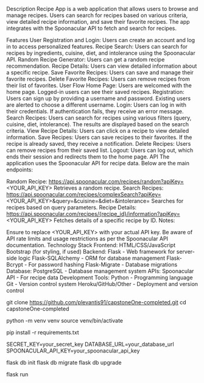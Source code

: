 Description
Recipe App is a web application that allows users to browse and manage recipes. Users can search for recipes based on various criteria, view detailed recipe information, and save their favorite recipes. The app integrates with the Spoonacular API to fetch and search for recipes.

Features
User Registration and Login: Users can create an account and log in to access personalized features.
Recipe Search: Users can search for recipes by ingredients, cuisine, diet, and intolerance using the Spoonacular API.
Random Recipe Generator: Users can get a random recipe recommendation.
Recipe Details: Users can view detailed information about a specific recipe.
Save Favorite Recipes: Users can save and manage their favorite recipes.
Delete Favorite Recipes: Users can remove recipes from their list of favorites.
User Flow
Home Page: Users are welcomed with the home page. Logged-in users can see their saved recipes.
Registration: Users can sign up by providing a username and password. Existing users are alerted to choose a different username.
Login: Users can log in with their credentials. If authentication fails, they receive an error message.
Search Recipes: Users can search for recipes using various filters (query, cuisine, diet, intolerance). The results are displayed based on the search criteria.
View Recipe Details: Users can click on a recipe to view detailed information.
Save Recipes: Users can save recipes to their favorites. If the recipe is already saved, they receive a notification.
Delete Recipes: Users can remove recipes from their saved list.
Logout: Users can log out, which ends their session and redirects them to the home page.
API
The application uses the Spoonacular API for recipe data. Below are the main endpoints:

Random Recipe: https://api.spoonacular.com/recipes/random?apiKey=<YOUR_API_KEY>
Retrieves a random recipe.
Search Recipes: https://api.spoonacular.com/recipes/complexSearch?apiKey=<YOUR_API_KEY>&query=<QUERY>&cuisine=<CUISINE>&diet=<DIET>&intolerance=<INTOLERANCE>
Searches for recipes based on query parameters.
Recipe Details: https://api.spoonacular.com/recipes/{recipe_id}/information?apiKey=<YOUR_API_KEY>
Fetches details of a specific recipe by ID.
Notes:

Ensure to replace <YOUR_API_KEY> with your actual API key.
Be aware of API rate limits and usage restrictions as per the Spoonacular API documentation.
Technology Stack
Frontend:
HTML/CSS/JavaScript
Bootstrap (for styling, if used)
Backend:
Flask - Web framework for server-side logic
Flask-SQLAlchemy - ORM for database management
Flask-Bcrypt - For password hashing
Flask-Migrate - Database migrations
Database:
PostgreSQL - Database management system
APIs:
Spoonacular API - For recipe data
Development Tools:
Python - Programming language
Git - Version control system
Heroku/GitHub/Other - Deployment and version control

git clone https://github.com/plevantis91/capstoneOne-completed.git
cd capstoneOne-completed

python -m venv venv
source venv/bin/activate

pip install -r requirements.txt

SECRET_KEY=your_secret_key
DATABASE_URL=your_database_url
SPOONACULAR_API_KEY=your_spoonacular_api_key

flask db init
flask db migrate
flask db upgrade

flask run



